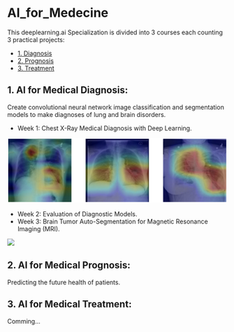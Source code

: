 # AI_for_Medecine


This deeplearning.ai Specialization is divided into 3 courses each counting 3 practical projects:
- [1. Diagnosis](#1)
- [2. Prognosis](#2)
- [3. Treatment](#3)

<a name="1"></a>
## 1. AI for Medical Diagnosis:
Create convolutional neural network image classification and segmentation models to make diagnoses of lung and brain disorders. 

- Week 1: Chest X-Ray Medical Diagnosis with Deep Learning.

![](AI4M_Diagnosis/week_1/utf-8''xray-header-image.png)

- Week 2: Evaluation of Diagnostic Models.
- Week 3: Brain Tumor Auto-Segmentation for Magnetic Resonance Imaging (MRI).

![](AI4M_Diagnosis/week_3/utf-8''gif_out.gif)

<a name="2"></a>
## 2. AI for Medical Prognosis:
Predicting the future health of patients.




<a name="3"></a>
## 3. AI for Medical Treatment:

Comming...
